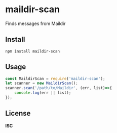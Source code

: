 # maildir-scan

Finds messages from Maildir

## Install

    npm install maildir-scan

## Usage

```javascript
const MaildirScan = require('maildir-scan');
let scanner = new MaildirScan();
scanner.scan('/path/to/Maildir', (err, list)=>{
    console.log(err || list);
});
```

## License

**ISC**
